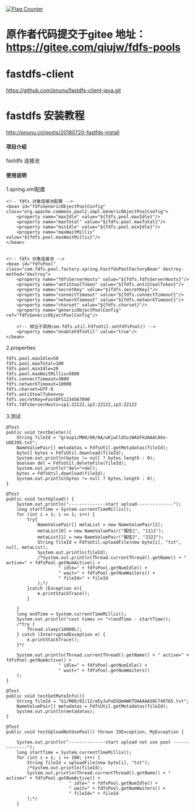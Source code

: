 <a href="https://info.flagcounter.com/gnaM"><img src="https://s05.flagcounter.com/count2/gnaM/bg_FFFFFF/txt_000000/border_CCCCCC/columns_2/maxflags_10/viewers_0/labels_0/pageviews_0/flags_0/percent_0/" alt="Flag Counter" border="0"></a>

# 原作者代码提交于gitee   地址： https://gitee.com/qiujw/fdfs-pools


# fastdfs-client

https://github.com/pnunu/fastdfs-client-java.git

# fastdfs 安装教程

http://pnunu.cn/posts/20180720-fastfds-install


#### 项目介绍
fastdfs 连接池


#### 使用说明
1.spring.xml配置

    <!-- fdfs 对象连接池配置 -->
    <bean id="fdfsGenericObjectPoolConfig" class="org.apache.commons.pool2.impl.GenericObjectPoolConfig">
        <property name="maxIdle" value="${fdfs.pool.maxIdle}"/>
        <property name="maxTotal" value="${fdfs.pool.maxTotal}"/>
        <property name="minIdle" value="${fdfs.pool.minIdle}"/>
        <property name="maxWaitMillis" value="${fdfs.pool.maxWaitMillis}"/>
    </bean>


    <!-- fdfs 对象连接池 -->
    <bean id="fdfsPool" class="com.fdfs.pool.factory.spring.FastfdsPoolFactoryBean" destroy-method="destroy">
        <property name="fdfsServerHosts" value="${fdfs.fdfsServerHosts}"/>
        <property name="antiStealToken" value="${fdfs.antiStealToken}"/>
        <property name="secretKey" value="${fdfs.secretKey}"/>
        <property name="connectTimeout" value="${fdfs.connectTimeout}"/>
        <property name="networkTimeout" value="${fdfs.networkTimeout}"/>
        <property name="charset" value="${fdfs.charset}"/>
        <property name="genericObjectPoolConfig" ref="fdfsGenericObjectPoolConfig"/>

        <!-- 相当于调用com.fdfs.util.FdfsUtil.setFdfsPool() -->
        <property name="enableFdfsUtil" value="true"/>
    </bean>

  2.properties

    fdfs.pool.maxIdle=50
    fdfs.pool.maxTotal=100
    fdfs.pool.minIdle=20
    fdfs.pool.maxWaitMillis=5000
    fdfs.connectTimeout=3000
    fdfs.networkTimeout=10000
    fdfs.charset=UTF-8
    fdfs.antiStealToken=no
    fdfs.secretKey=FastDFS1234567890
    fdfs.fdfsServerHosts=ip1:22122,ip2:22122,ip3:22122

3.测试

    @Test
    public void testDelete(){
        String fileId = "group1/M00/00/0A/wKjwCldSvzWASFkUAAACAXo-UOE395.txt";
        NameValuePair[] metadatas = FdfsUtil.getMetadatas(fileId);
        byte[] bytes = FdfsUtil.download(fileId);
        System.out.println(bytes != null ? bytes.length : 0);
        boolean del = FdfsUtil.deleteFile(fileId);
        System.out.println("del="+del);
        bytes = FdfsUtil.download(fileId);
        System.out.println(bytes != null ? bytes.length : 0);
    }

    @Test
    public void testUpload() {
        System.out.println("--------------start upload--------------");
        long startTime = System.currentTimeMillis();
        for (int i = 1; i <= 1; i++) {
            try{
                NameValuePair[] metaList = new NameValuePair[2];
                metaList[0] = new NameValuePair("属性1", "1111");
                metaList[1] = new NameValuePair("属性2", "2222");
                String fileId = FdfsUtil.uploadFile(new byte[i], "txt", null, metaList);
                System.out.println(fileId);
                /*System.out.println(Thread.currentThread().getName() + " active=" + fdfsPool.getNumActive() +
                        " idle=" + fdfsPool.getNumIdle() +
                        " wait=" + fdfsPool.getNumWaiters() +
                        " fileId=" + fileId
                );*/
            }catch (Exception e){
                e.printStackTrace();
            }

        }
        long endTime = System.currentTimeMillis();
        System.out.println("cost times >> "+(endTime - startTime));
        /*try {
            Thread.sleep(10000L);
        } catch (InterruptedException e) {
            e.printStackTrace();
        }*/

        System.out.println(Thread.currentThread().getName() + " active=" + fdfsPool.getNumActive() +
                        " idle=" + fdfsPool.getNumIdle() +
                        " wait=" + fdfsPool.getNumWaiters()
        );
    }

    @Test
    public void testGetMateInfo(){
        String fileId = "G1/M00/02/12/eEyJuFoEGQmAWKTOAAAAAS0C740765.txt";
        NameValuePair[] metadatas = FdfsUtil.getMetadatas(fileId);
        System.out.println(metadatas);
    }

    @Test
    public void testUploadNotUsePool() throws IOException, MyException {

        System.out.println("--------------start upload not use pool --------------");
        long startTime = System.currentTimeMillis();
        for (int i = 1; i <= 100; i++) {
            String fileId = uploadFile(new byte[i], "txt");
            /*System.out.println(fileId);
            System.out.println(Thread.currentThread().getName() + " active=" + fdfsPool.getNumActive() +
                            " idle=" + fdfsPool.getNumIdle() +
                            " wait=" + fdfsPool.getNumWaiters() +
                            " fileId=" + fileId
            );*/
        }
